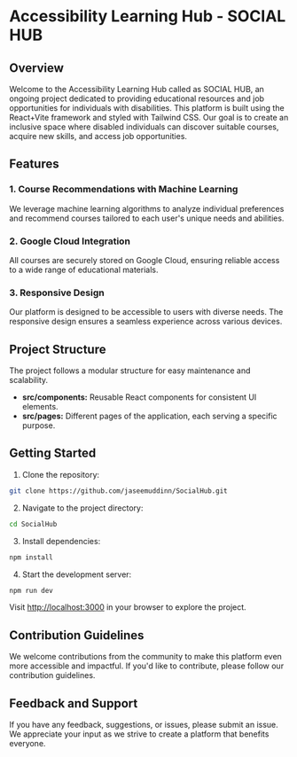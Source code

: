 # Accessibility Learning Hub - SOCIAL HUB

## Overview

Welcome to the Accessibility Learning Hub called as SOCIAL HUB, an ongoing project dedicated to providing educational resources and job opportunities for individuals with disabilities. This platform is built using the React+Vite framework and styled with Tailwind CSS. Our goal is to create an inclusive space where disabled individuals can discover suitable courses, acquire new skills, and access job opportunities.

## Features

### 1. Course Recommendations with Machine Learning

We leverage machine learning algorithms to analyze individual preferences and recommend courses tailored to each user's unique needs and abilities.

### 2. Google Cloud Integration

All courses are securely stored on Google Cloud, ensuring reliable access to a wide range of educational materials.

### 3. Responsive Design

Our platform is designed to be accessible to users with diverse needs. The responsive design ensures a seamless experience across various devices.

## Project Structure

The project follows a modular structure for easy maintenance and scalability.

- **src/components:** Reusable React components for consistent UI elements.
- **src/pages:** Different pages of the application, each serving a specific purpose.

## Getting Started

1. Clone the repository:

```bash
git clone https://github.com/jaseemuddinn/SocialHub.git
```

2. Navigate to the project directory:

```bash
cd SocialHub
```

3. Install dependencies:

```bash
npm install
```

4. Start the development server:

```bash
npm run dev
```

Visit [http://localhost:3000](http://localhost:5173) in your browser to explore the project.

## Contribution Guidelines

We welcome contributions from the community to make this platform even more accessible and impactful. If you'd like to contribute, please follow our contribution guidelines.

## Feedback and Support

If you have any feedback, suggestions, or issues, please submit an issue. We appreciate your input as we strive to create a platform that benefits everyone.
